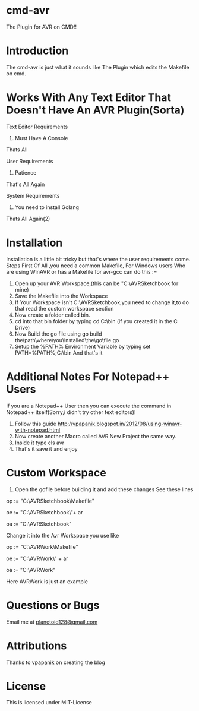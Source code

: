 # cmd-avr
The Plugin for AVR on CMD!!
# Introduction
The cmd-avr is just what it sounds like The Plugin which edits the Makefile on cmd.
# Works With Any Text Editor That Doesn't Have An AVR Plugin(Sorta)
Text Editor Requirements

1. Must Have A Console

Thats All

User Requirements

1. Patience

That's All Again

System Requirements

1. You need to install Golang

Thats All Again(2)
# Installation
Installation is a little bit tricky but that's where the user requirements come.
Steps
First Of All ,you need a common Makefile, For Windows users Who are using WinAVR or has a Makefile for avr-gcc can do this := 
1. Open up your AVR Workspace,(this can be "C:\AVRSketchbook for mine)
2. Save the Makefile into the Workspace
3. If Your Workspace isn't C:\AVRSketchbook,you need to change it,to do that read the custom workspace section
4. Now create a folder called bin.
5. cd into that bin folder by typing cd C:\bin (if you created it in the C Drive)
6. Now Build the go file using go build the\path\where\you\installed\the\go\file.go
7. Setup the %PATH% Environment Variable by typing 
   set PATH=%PATH%;C:\bin
And that's it 

# Additional Notes For Notepad++ Users
If you are a Notepad++ User then you can execute the command in Notepad++ itself(Sorry,i didn't try other text editors)!
1. Follow this guide http://vpapanik.blogspot.in/2012/08/using-winavr-with-notepad.html
2. Now create another Macro called AVR New Project the same way.
3. Inside it type
cls
avr
4. That's it save it and enjoy

# Custom Workspace
1. Open the gofile before building it and add these changes
See these lines

op := "C:\\AVRSketchbook\\Makefile"

oe := "C:\\AVRSketchbook\\"+ ar

oa := "C:\\AVRSketchbook"

Change it into the Avr Workspace you use like

op := "C:\\AVRWork\\Makefile"

oe := "C:\\AVRWork\\" + ar 

oa := "C:\\AVRWork"

Here AVRWork is just an example
# Questions or Bugs
Email me at planetoid128@gmail.com
# Attributions
Thanks to vpapanik on creating the blog
# License
This is licensed under MIT-License
